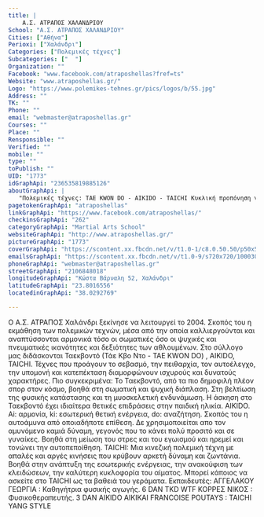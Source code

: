 ```yaml
---
title: |
    Α.Σ. ΑΤΡΑΠΟΣ XAΛΑΝΔΡΙΟΥ
School: "Α.Σ. ΑΤΡΑΠΟΣ XAΛΑΝΔΡΙΟΥ"
Cities: ["Αθήνα"]
Perioxi: ["Χαλάνδρι"]
Categories: ["Πολεμικές τέχνες"]
Subcategories: ["  "]
Organization: ""
Facebook: "www.facebook.com/atraposhellas?fref=ts"
Website: "www.atraposhellas.gr/"
Logo: "https://www.polemikes-tehnes.gr/pics/logos/b/55.jpg"
Address: ""
TK: ""
Phone: ""
email: "webmaster@atraposhellas.gr"
Courses: ""
Place: ""
Rensponsible: ""
Verified: ""
mobile: ""
type: ""
toPublish: ""
UID: "1773"
idGraphApi: "236535819885126"
aboutGraphApi: | 
   "Πολεμικές τέχνες: TAE KWON DO - AIKIDO - TAICHI Κυκλική προπόνηση για ενδυνάμωση των αθλητών"
pagetokenGraphApi: "atraposhellas"
linkGraphApi: "https://www.facebook.com/atraposhellas/"
checkinsGraphApi: "262"
categoryGraphApi: "Martial Arts School"
websiteGraphApi: "http://www.atraposhellas.gr/"
pictureGraphApi: "1773"
coverGraphApi: "https://scontent.xx.fbcdn.net/v/t1.0-1/c8.0.50.50/p50x50/10152526_236545649884143_2096600993_n.jpg?oh=81b5aaed549a3474dbdc41e2b7fd2183&amp;oe=5B0185B6"
emailsGraphApi: "https://scontent.xx.fbcdn.net/v/t1.0-9/s720x720/10003017_238824976322877_1068220158_n.jpg?oh=0c9cc06bf605b97d4925bff5d5dccb08&amp;oe=5B0759D8"
phoneGraphApi: "webmaster@atraposhellas.gr"
streetGraphApi: "2106848018"
longitudeGraphApi: "Κώστα Βάρναλη 52, Χαλάνδρι"
latitudeGraphApi: "23.8016556"
locatedinGraphApi: "38.0292769"

---
```


Ο Α.Σ. ΑΤΡΑΠΟΣ Χαλάνδρι ξεκίνησε να λειτουργεί το 2004. Σκοπός του η εκμάθηση των πολεμικών τεχνών, μέσα από την οποία καλλιεργούνται και αναπτύσσονται αρμονικά τόσο οι σωματικές όσο οι ψυχικές και πνευματικές ικανότητες και δεξιότητες των αθλουμένων. Στο σύλλογο μας διδάσκονται Ταεκβοντό (Τάε Κβο Ντο - TAE KWON DO) , AIKIDO, TAICHI. Τέχνες που προάγουν το σεβασμό, την πειθαρχία, τον αυτοέλεγχο, την υπομονή και κατεπέκταση διαμορφώνουν ισχυρούς και δυνατούς χαρακτήρες. Πιο συγκεκριμένα: To Ταεκβοντό, από τα πιο δημοφιλή πλέον σπορ στον κόσμο, βοηθά στη σωματική και ψυχική διάπλαση. Στη βελτίωση της φυσικής κατάστασης και τη μυοσκελετική ενδυνάμωση. Η άσκηση στο Ταεκβοντό έχει ιδιαίτερα θετικές επιδράσεις στην παιδική ηλικία. AIKIDO. Αi: αρμονία, ki: εσωτερική θετική ενέργεια, do: αναζήτηση. Σκοπός του η αυτοάμυνα από οποιαδήποτε επίθεση. Δε χρησιμοποιείται απο τον αμυνόμενο καμιά δύναμη, γεγονός που το κάνει πολύ προσιτό και σε γυναίκες. Βοηθά στη μείωση του στρες και του εγωισμού και ηρεμεί και τονώνει την αυτοπεποίθηση. TAICHI: Μια κινεζική πολεμική τέχνη με απαλές και αργές κινήσεις που κρύβουν αρκετή δύναμη και ζωντάνια. Βοηθά στην ανάπτυξη της εσωτερικής ενέργειας, την ανακούφιση των κλειδώσεων, την καλύτερη κυκλοφορία του αίματος. Μπορεί κάποιος να ασκείτε στο ΤΑΙCHΙ ως τα βαθειά του γεράματα. Εκπαιδευτές: ΑΓΓΕΛΑΚΟΥ ΓΕΩΡΓΙΑ : Καθηγήτρια φυσικής αγωγής. 6 DAN TKD WTF KOΡΡΕΣ ΝΙΚΟΣ : Φυσικοθεραπευτής. 3 DAN AIKIDO AIKIKAΙ FRANCOISE POUTAYS : TAICHI YANG STYLE

